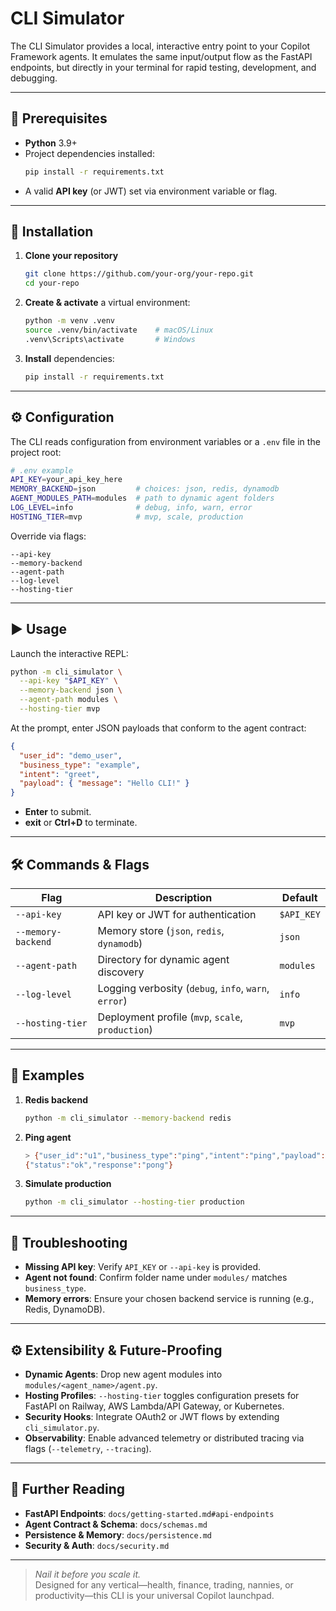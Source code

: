 # CLI Simulator

The CLI Simulator provides a local, interactive entry point to your Copilot Framework agents. It emulates the same input/output flow as the FastAPI endpoints, but directly in your terminal for rapid testing, development, and debugging.

---

## 🚀 Prerequisites

- **Python** 3.9+
- Project dependencies installed:  
  ```bash
  pip install -r requirements.txt
  ```
- A valid **API key** (or JWT) set via environment variable or flag.

---

## 🔧 Installation

1. **Clone your repository**  
   ```bash
   git clone https://github.com/your-org/your-repo.git
   cd your-repo
   ```
2. **Create & activate** a virtual environment:  
   ```bash
   python -m venv .venv
   source .venv/bin/activate    # macOS/Linux
   .venv\Scripts\activate       # Windows
   ```
3. **Install** dependencies:  
   ```bash
   pip install -r requirements.txt
   ```

---

## ⚙️ Configuration

The CLI reads configuration from environment variables or a `.env` file in the project root:

```bash
# .env example
API_KEY=your_api_key_here
MEMORY_BACKEND=json         # choices: json, redis, dynamodb
AGENT_MODULES_PATH=modules  # path to dynamic agent folders
LOG_LEVEL=info              # debug, info, warn, error
HOSTING_TIER=mvp            # mvp, scale, production
```

Override via flags:
```
--api-key
--memory-backend
--agent-path
--log-level
--hosting-tier
```

---

## ▶️ Usage

Launch the interactive REPL:

```bash
python -m cli_simulator \
  --api-key "$API_KEY" \
  --memory-backend json \
  --agent-path modules \
  --hosting-tier mvp
```

At the prompt, enter JSON payloads that conform to the agent contract:

```json
{
  "user_id": "demo_user",
  "business_type": "example",
  "intent": "greet",
  "payload": { "message": "Hello CLI!" }
}
```

- **Enter** to submit.
- **exit** or **Ctrl+D** to terminate.

---

## 🛠️ Commands & Flags

| Flag                | Description                                             | Default    |
|---------------------|---------------------------------------------------------|------------|
| `--api-key`         | API key or JWT for authentication                       | `$API_KEY` |
| `--memory-backend`  | Memory store (`json`, `redis`, `dynamodb`)              | `json`     |
| `--agent-path`      | Directory for dynamic agent discovery                   | `modules`  |
| `--log-level`       | Logging verbosity (`debug`, `info`, `warn`, `error`)    | `info`     |
| `--hosting-tier`    | Deployment profile (`mvp`, `scale`, `production`)       | `mvp`      |

---

## 📖 Examples

1. **Redis backend**  
   ```bash
   python -m cli_simulator --memory-backend redis
   ```
2. **Ping agent**  
   ```bash
   > {"user_id":"u1","business_type":"ping","intent":"ping","payload":{}}
   {"status":"ok","response":"pong"}
   ```
3. **Simulate production**  
   ```bash
   python -m cli_simulator --hosting-tier production
   ```

---

## 🐞 Troubleshooting

- **Missing API key**: Verify `API_KEY` or `--api-key` is provided.
- **Agent not found**: Confirm folder name under `modules/` matches `business_type`.
- **Memory errors**: Ensure your chosen backend service is running (e.g., Redis, DynamoDB).

---

## ⚙️ Extensibility & Future-Proofing

- **Dynamic Agents**: Drop new agent modules into `modules/<agent_name>/agent.py`.  
- **Hosting Profiles**: `--hosting-tier` toggles configuration presets for FastAPI on Railway, AWS Lambda/API Gateway, or Kubernetes.
- **Security Hooks**: Integrate OAuth2 or JWT flows by extending `cli_simulator.py`.
- **Observability**: Enable advanced telemetry or distributed tracing via flags (`--telemetry`, `--tracing`).

---

## 🔗 Further Reading

- **FastAPI Endpoints**: `docs/getting-started.md#api-endpoints`
- **Agent Contract & Schema**: `docs/schemas.md`
- **Persistence & Memory**: `docs/persistence.md`
- **Security & Auth**: `docs/security.md`

---

> *Nail it before you scale it.*  
> Designed for any vertical—health, finance, trading, nannies, or productivity—this CLI is your universal Copilot launchpad.